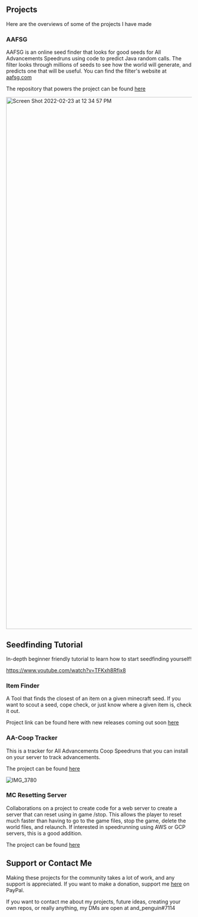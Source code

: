 ## Projects
Here are the overviews of some of the projects I have made

### AAFSG

AAFSG is an online seed finder that looks for good seeds for All Advancements Speedruns using code to predict Java random calls. The filter looks through millions of seeds to see how the world will generate, and predicts one that will be useful. You can find the filter's website at [aafsg.com](https://aafsg.com)

The repository that powers the project can be found [here](https://github.com/andpenguin/AAFSG) 

<img width="1440" alt="Screen Shot 2022-02-23 at 12 34 57 PM" src="https://user-images.githubusercontent.com/71165067/155404781-acd0487b-11e0-4016-ac0a-a69ba895b0a3.png">

## Seedfinding Tutorial

In-depth beginner friendly tutorial to learn how to start seedfinding yourself!

https://www.youtube.com/watch?v=TFKxh8Rfjx8

### Item Finder

A Tool that finds the closest of an item on a given minecraft seed. If you want to scout a seed, cope check, or just know where a given item is, check it out.

Project link can be found here with new releases coming out soon [here](https://github.com/andpenguin/ItemFinder)

### AA-Coop Tracker

This is a tracker for All Advancements Coop Speedruns that you can install on your server to track advancements.

The project can be found [here](https://github.com/andpenguin/AA-Coop-Tracker) 

![IMG_3780](https://user-images.githubusercontent.com/71165067/130373396-ba9b152d-a04c-40d7-acdf-219f5575b99d.jpeg)


### MC Resetting Server

Collaborations on a project to create code for a web server to create a server that can reset using in game /stop. This allows the player to reset much faster than having to go to the game files, stop the game, delete the world files, and relaunch. If interested in speedrunning using AWS or GCP servers, this is a good addition.

The project can be found [here](https://github.com/andpenguin/MCSRS) 

## Support or Contact Me

Making these projects for the community takes a lot of work, and any support is appreciated. If you want to make a donation, support me [here](https://www.paypal.com/donate/?hosted_button_id=YHS2HDH2G4K62) on PayPal.

If you want to contact me about my projects, future ideas, creating your own repos, or really anything, my DMs are open at and_penguin#7114
